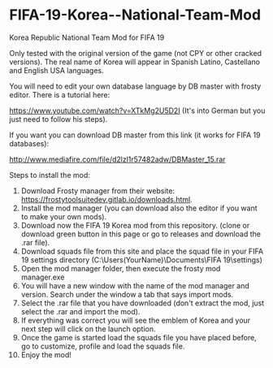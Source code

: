 # FIFA-19-Korea--National-Team-Mod
Korea Republic National Team Mod for FIFA 19


Only tested with the original version of the game (not CPY or other cracked versions). The real name of Korea will 
appear in Spanish Latino, Castellano and English USA languages.

You will need to edit your own database language by DB master with frosty editor. There is a tutorial here:

https://www.youtube.com/watch?v=XTkMg2U5D2I (It's into German but you just need to follow his steps).

If you want you can download DB master from this link (it works for FIFA 19 databases):

http://www.mediafire.com/file/d2lzl1r57482adw/DBMaster_15.rar


Steps to install the mod:
1.	Download Frosty manager from their website: https://frostytoolsuitedev.gitlab.io/downloads.html.
2.	Install the mod manager (you can download also the editor if you want to make your own mods).
3.	Download now the FIFA 19 Korea mod from this repository. (clone or download green button in this page or go to releases and download the .rar file).
4.  Download squads file from this site and place the squad file in your FIFA 19 settings directory 
(C:\Users\(YourName)\Documents\FIFA 19\settings)
5.	Open the mod manager folder, then execute the frosty mod manager.exe
6.	You will have a new window with the name of the mod manager and version. Search under the window a tab that says import mods.
7.	Select the .rar file that you have downloaded (don't extract the mod, just select the .rar and import the mod).
8.	If everything was correct you will see the emblem of Korea and your next step will click on the launch option.
9.  Once the game is started load the squads file you have placed before, go to customize, profile and load the squads file.
10.	Enjoy the mod!
